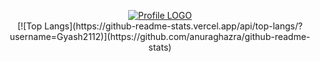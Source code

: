 <p align="center"><a href="https://ibb.co/jvpgC1N" align="center"><img src="https://i.ibb.co/HDJnckS/White-Minimalist-Simple-Aesthetic-Name-Twitter-Header.png" alt="Profile LOGO" border="0" align="center"></a>
<br>
[![Top Langs](https://github-readme-stats.vercel.app/api/top-langs/?username=Gyash2112)](https://github.com/anuraghazra/github-readme-stats)</p>
<!--
**Gyash2112/Gyash2112** is a ✨ _special_ ✨ repository because its `README.md` (this file) appears on your GitHub profile.

Here are some ideas to get you started:

- 🔭 I’m currently working on ...
- 🌱 I’m currently learning ...
- 👯 I’m looking to collaborate on ...
- 🤔 I’m looking for help with ...
- 💬 Ask me about ...
- 📫 How to reach me: ...
- 😄 Pronouns: ...
- ⚡ Fun fact: ...
-->
